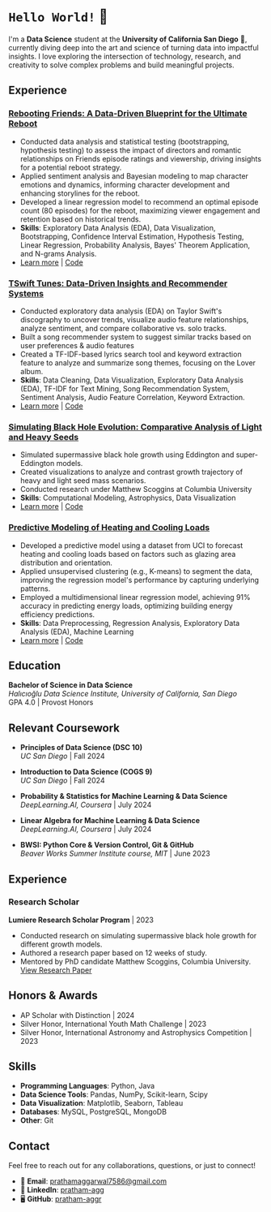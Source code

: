 # `Hello World!` 👋  

I'm a **Data Science** student at the **University of California San Diego** 🔱, currently diving deep into the art and science of turning data into impactful insights. I love exploring the intersection of technology, research, and creativity to solve complex problems and build meaningful projects.  

## Experience

### [**Rebooting Friends: A Data-Driven Blueprint for the Ultimate Reboot** ](https://pratham-aggr.github.io/Rebooting-Friends/)
   - Conducted data analysis and statistical testing (bootstrapping, hypothesis testing) to assess the impact of directors and romantic relationships on Friends episode ratings and viewership, driving insights for a potential reboot strategy.
   - Applied sentiment analysis and Bayesian modeling to map character emotions and dynamics, informing character development and enhancing storylines for the reboot.
  - Developed a linear regression model to recommend an optimal episode count (80 episodes) for the reboot, maximizing viewer engagement and retention based on historical trends.
   - **Skills**: Exploratory Data Analysis (EDA), Data Visualization, Bootstrapping, Confidence Interval Estimation, Hypothesis Testing, Linear Regression, Probability Analysis, Bayes' Theorem Application, and N-grams Analysis.
   - [Learn more](https://pratham-aggr.github.io/Rebooting-Friends/) | [Code](https://github.com/pratham-aggr/Rebooting-Friends)

### [**TSwift Tunes: Data-Driven Insights and Recommender Systems**](https://pratham-aggr.github.io/TSwift-Tunes/)
- Conducted exploratory data analysis (EDA) on Taylor Swift's discography to uncover trends, visualize audio feature relationships, analyze sentiment, and compare collaborative vs. solo tracks.
- Built a song recommender system to suggest similar tracks based on user preferences & audio features
- Created a TF-IDF-based lyrics search tool and keyword extraction feature to analyze and summarize song themes, focusing on the Lover album.
- **Skills**: Data Cleaning, Data Visualization, Exploratory Data Analysis (EDA), TF-IDF for Text Mining, Song Recommendation System, Sentiment Analysis, Audio Feature Correlation, Keyword Extraction.
- [Learn more](https://pratham-aggr.github.io/TSwift-Tunes/) | [Code](https://github.com/pratham-aggr/TSwift-Tunes)

### [**Simulating Black Hole Evolution: Comparative Analysis of Light and Heavy Seeds**](https://pratham-aggr.github.io/Black-Hole-Growth/)
- Simulated supermassive black hole growth using Eddington and super-Eddington models.
- Created visualizations to analyze and contrast growth trajectory of heavy and light seed mass scenarios.
- Conducted research under Matthew Scoggins at Columbia University
- **Skills**: Computational Modeling, Astrophysics, Data Visualization
- [Learn more](https://pratham-aggr.github.io/Black-Hole-Growth/) | [Code](https://github.com/pratham-aggr/Black-Hole-Growth)


### [**Predictive Modeling of Heating and Cooling Loads**](https://pratham-aggr.github.io/Energy-Efficiency/)
- Developed a predictive model using a dataset from UCI to forecast heating and cooling loads based on factors such as glazing area distribution and orientation.
- Applied unsupervised clustering (e.g., K-means) to segment the data, improving the regression model's performance by capturing underlying patterns.
- Employed a multidimensional linear regression model, achieving 91% accuracy in predicting energy loads, optimizing building energy efficiency predictions.
- **Skills**: Data Preprocessing, Regression Analysis, Exploratory Data Analysis (EDA), Machine Learning
- [Learn more](https://pratham-aggr.github.io/Energy-Efficiency/) | [Code](https://github.com/pratham-aggr/Energy-Efficiency)


## Education

**Bachelor of Science in Data Science**  
*Halıcıoğlu Data Science Institute, University of California, San Diego*  
   GPA 4.0 | Provost Honors


## Relevant Coursework

- **Principles of Data Science (DSC 10)**  
  *UC San Diego* | Fall 2024 

- **Introduction to Data Science (COGS 9)**  
  *UC San Diego* | Fall 2024

- **Probability & Statistics for Machine Learning & Data Science**  
  *DeepLearning.AI, Coursera* | July 2024

- **Linear Algebra for Machine Learning & Data Science**  
  *DeepLearning.AI, Coursera* | July 2024

- **BWSI: Python Core & Version Control, Git & GitHub**  
  *Beaver Works Summer Institute course, MIT* | June 2023

## Experience

### **Research Scholar**  
**Lumiere Research Scholar Program** | 2023  
- Conducted research on simulating supermassive black hole growth for different growth models.
- Authored a research paper based on 12 weeks of study.
- Mentored by PhD candidate Matthew Scoggins, Columbia University.  
  [View Research Paper](link-to-paper)


## Honors & Awards
- AP Scholar with Distinction | 2024
- Silver Honor, International Youth Math Challenge | 2023
- Silver Honor, International Astronomy and Astrophysics Competition | 2023

## Skills

- **Programming Languages**: Python, Java
- **Data Science Tools**: Pandas, NumPy, Scikit-learn, Scipy
- **Data Visualization**: Matplotlib, Seaborn, Tableau
- **Databases**: MySQL, PostgreSQL, MongoDB
- **Other**: Git

## Contact

Feel free to reach out for any collaborations, questions, or just to connect!  

- 📧 **Email**: [prathamaggarwal7586@gmail.com](mailto:prathamaggarwal7586@gmail.com)  
- 💼 **LinkedIn**: [pratham-agg](https://www.linkedin.com/in/pratham-agg?lipi=urn%3Ali%3Apage%3Ad_flagship3_profile_view_base_contact_details%3BLVQ74PPwRKGBbq5TP54OZw%3D%3D)  
- 🖥️ **GitHub**: [pratham-aggr](https://github.com/pratham-aggr)  


